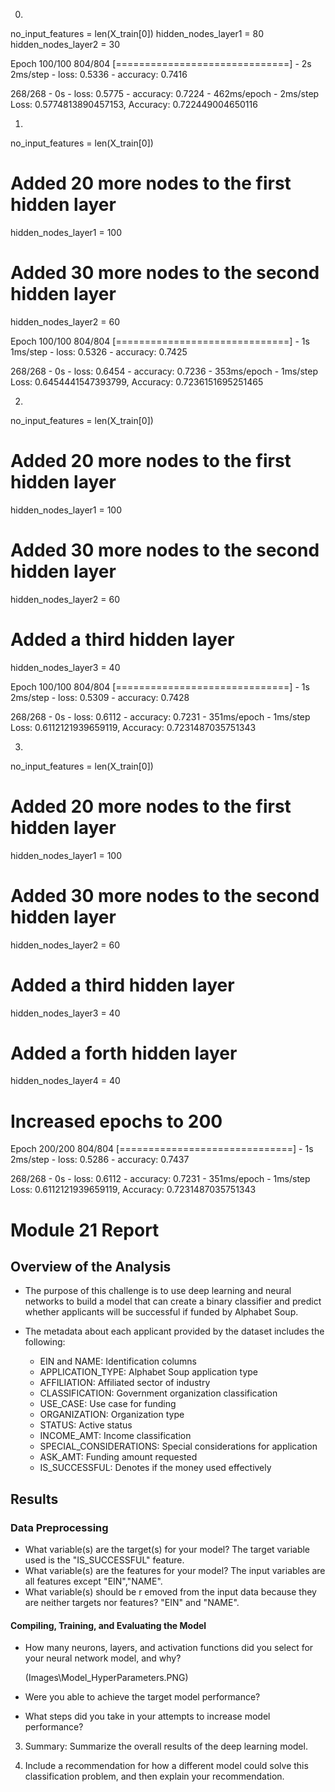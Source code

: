 0. 
no_input_features = len(X_train[0])
hidden_nodes_layer1 = 80
hidden_nodes_layer2 = 30

Epoch 100/100
804/804 [==============================] - 2s 2ms/step - loss: 0.5336 - accuracy: 0.7416

268/268 - 0s - loss: 0.5775 - accuracy: 0.7224 - 462ms/epoch - 2ms/step
Loss: 0.5774813890457153, Accuracy: 0.722449004650116

1. 
no_input_features = len(X_train[0])
# Added 20 more nodes to the first hidden layer
hidden_nodes_layer1 = 100
# Added 30 more nodes to the second hidden layer
hidden_nodes_layer2 = 60

Epoch 100/100
804/804 [==============================] - 1s 1ms/step - loss: 0.5326 - accuracy: 0.7425

268/268 - 0s - loss: 0.6454 - accuracy: 0.7236 - 353ms/epoch - 1ms/step
Loss: 0.6454441547393799, Accuracy: 0.7236151695251465

2.
no_input_features = len(X_train[0])
# Added 20 more nodes to the first hidden layer
hidden_nodes_layer1 = 100
# Added 30 more nodes to the second hidden layer
hidden_nodes_layer2 = 60
# Added a third hidden layer
hidden_nodes_layer3 = 40

Epoch 100/100
804/804 [==============================] - 1s 2ms/step - loss: 0.5309 - accuracy: 0.7428

268/268 - 0s - loss: 0.6112 - accuracy: 0.7231 - 351ms/epoch - 1ms/step
Loss: 0.6112121939659119, Accuracy: 0.7231487035751343

3.
no_input_features = len(X_train[0])
# Added 20 more nodes to the first hidden layer
hidden_nodes_layer1 = 100
# Added 30 more nodes to the second hidden layer
hidden_nodes_layer2 = 60
# Added a third hidden layer
hidden_nodes_layer3 = 40
# Added a forth hidden layer
hidden_nodes_layer4 = 40

# Increased epochs to 200
Epoch 200/200
804/804 [==============================] - 1s 2ms/step - loss: 0.5286 - accuracy: 0.7437

268/268 - 0s - loss: 0.6112 - accuracy: 0.7231 - 351ms/epoch - 1ms/step
Loss: 0.6112121939659119, Accuracy: 0.7231487035751343

# Module 21 Report

## Overview of the Analysis

* The purpose of this challenge is to use deep learning and neural networks to build a model that can create a binary classifier and predict whether applicants will be successful if funded by Alphabet Soup.

* The metadata about each applicant provided by the dataset includes the following:
    * EIN and NAME: Identification columns
    * APPLICATION_TYPE: Alphabet Soup application type
    * AFFILIATION: Affiliated sector of industry
    * CLASSIFICATION: Government organization classification
    * USE_CASE: Use case for funding
    * ORGANIZATION: Organization type
    * STATUS: Active status
    * INCOME_AMT: Income classification
    * SPECIAL_CONSIDERATIONS: Special considerations for application
    * ASK_AMT: Funding amount requested
    * IS_SUCCESSFUL: Denotes if the money used effectively

## Results

### Data Preprocessing
* What variable(s) are the target(s) for your model?
    The target variable used is the "IS_SUCCESSFUL" feature.
* What variable(s) are the features for your model?
    The input variables are all features except "EIN","NAME". 
* What variable(s) should be r
emoved from the input data because they are neither targets nor features?
    "EIN" and "NAME".

#### Compiling, Training, and Evaluating the Model
* How many neurons, layers, and activation functions did you select for your neural network model, and why?
    
    (Images\Model_HyperParameters.PNG)

* Were you able to achieve the target model performance?
* What steps did you take in your attempts to increase model performance?

3. Summary: Summarize the overall results of the deep learning model. 

4. Include a recommendation for how a different model could solve this classification problem, and then explain your recommendation.